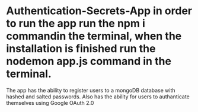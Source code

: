 # Authentication-Secrets-App in order to run the app run the npm i commandin the terminal, when the installation is finished run the nodemon app.js command in the terminal.

The app has the ability to register users to a mongoDB database with hashed and salted passwords. Also has the ability for users to authanticate themselves using Google OAuth 2.0
